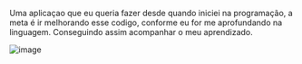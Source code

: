Uma aplicaçao que eu queria fazer desde quando iniciei na programação, a meta é ir melhorando esse codigo, conforme eu for me aprofundando na linguagem.
Conseguindo assim acompanhar o meu aprendizado.

![image](https://github.com/GLivinalli/Python/assets/131381519/c4516e40-44df-4e7d-9f04-75b92212011a)
